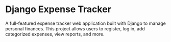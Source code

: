 # Django Expense Tracker

A full-featured expense tracker web application built with Django to manage personal finances. This project allows users to register, log in, add categorized expenses, view reports, and more.
